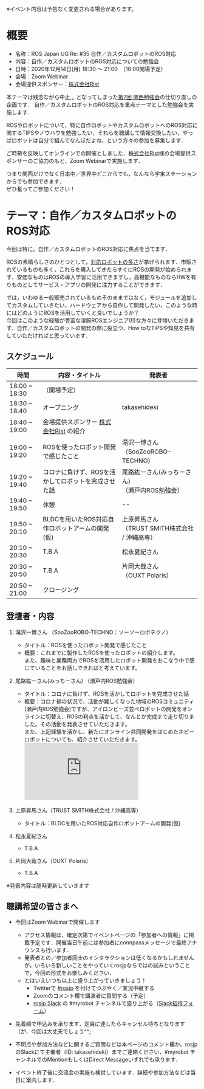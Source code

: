 ※イベント内容は予告なく変更される場合があります。

# 概要

- 名称：ROS Japan UG Re: #35 自作／カスタムロボットのROS対応
- 内容：自作／カスタムロボットのROS対応についての勉強会
- 日時：2020年12月14日(月) 18:30 〜 21:00　（18:00開場予定）
- 会場：Zoom Webinar
- 会場提供スポンサー：[株式会社Rist](https://www.rist.co.jp/)

本テーマは残念ながら中止,,, となってしまった[第7回 関西勉強会](https://rosjp.connpass.com/event/167746/)の仕切り直しの企画です．  自作／カスタムロボットのROS対応を重点テーマとした勉強会を実施します．

ROSやロボットについて，特に自作ロボットやカスタムロボットへのROS対応に関するTIPSやノウハウを勉強したい，それらを聴講して情報交換したい，やっぱロボットは自分で組んでなんぼだよね，という方々の参加を募集します．

ご時勢を反映してオンラインでの開催としました．[株式会社Rist](https://www.rist.co.jp/)様の会場提供スポンサーのご協力のもと，Zoom Webinarで実施します．  

つまり関西だけでなく日本中／世界中どこからでも，なんなら宇宙ステーションからでも参加できます．  
ぜひ奮ってご参加ください！

# テーマ：自作／カスタムロボットのROS対応

今回は特に，自作／カスタムロボットのROS対応に焦点を当てます．

ROSの素晴らしさのひとつとして，[対応ロボットの多さ](https://robots.ros.org/)が挙げられます．市販されているものも多く，これらを購入してきたらすぐにROSの開発が始められます．安価なものはROSの導入学習に活用できますし，高機能なものならHWを有りものとしてサービス・アプリの開発に注力することができます．

では，いわゆる一般販売されているものそのままではなく，モジュールを追加してカスタムしていきたい，ハードウェアから自作して開発したい，このような時にはどのようにROSを活用していくと良いでしょうか？  
今回はこのような経験が豊富な凄腕ROSエンジニア(!!)な方々に登壇いただきます．自作／カスタムロボットの開発の際に役立つ，How toなTIPSや知見を共有していただければと思っています．

## スケジュール

| 時間 | 内容・タイトル | 発表者 |
|------|------|------|
| 18:00 ~ 18:30 | （開場予定） | |
| 18:30 ~ 18:40 | オープニング | takasehideki |
| 18:40 ~ 19:00 | 会場提供スポンサー [株式会社Rist](https://www.rist.co.jp/) の紹介 |  |
| 19:00 ~ 19:20 | ROSを使ったロボット開発で感じたこと | 滝沢一博さん<br>（SooZooROBO-TECHNO） |
| 19:20 ~ 19:40 | コロナに負けず、ROSを活かしてロボットを完成させた話 | 尾路紘一さん(みっちーさん)<br>（瀬戸内ROS勉強会） |
| 19:40 ~ 19:50 | 休憩 | -- |
| 19:50 ~ 20:10 | BLDCを用いたROS対応自作ロボットアームの開発(仮) | 上原昇馬さん<br>（TRUST SMITH株式会社 / 沖縄高専） |
| 20:10 ~ 20:30 | T.B.A | 松永夏紀さん |
| 20:30 ~ 20:50 | T.B.A | 片岡大哉さん<br>（OUXT Polaris） |
| 20:50 ~ 21:00 | クロージング | |

## 登壇者・内容

1. 滝沢一博さん （SooZooROBO-TECHNO：ソーゾーロボテクノ）
    - タイトル：ROSを使ったロボット開発で感じたこと
    - 概要：これまでに製作したROSを使ったロボットの紹介します。<br>また、趣味と業務両方でROSを活用したロボット開発をおこなう中で感じていることをお話しできればと考えています。

2. 尾路紘一さん(みっちーさん) （瀬戸内ROS勉強会）
    - タイトル：コロナに負けず、ROSを活かしてロボットを完成させた話
    - 概要：コロナ禍の状況で、活動が難しくなった地域のROSコミュニティ(瀬戸内ROS勉強会)ですが、アイロンビーズ並べロボットの開発をオンラインに切替え、ROSの利点を活かして、なんとか完成まで走り切りました。その活動を発表させていただきます。<br>また、上記経験を活かし、新たにオンライン共同開発をはじめたホビーロボットについても、紹介させていただきます。<br>![setoROS](https://ros.xrea.jp/index.php?plugin=attach&refer=%E3%83%93%E3%83%BC%E3%82%BA%E3%83%BB%E3%82%BB%E3%83%83%E3%82%BF%E3%83%BC%20%E3%83%AD%E3%83%9C%E3%83%83%E3%83%88&openfile=IMGP1488.jpg)

3. 上原昇馬さん（TRUST SMITH株式会社 / 沖縄高専）
    - タイトル：BLDCを用いたROS対応自作ロボットアームの開発(仮)

4. 松永夏紀さん
    - T.B.A

5. 片岡大哉さん（OUXT Polaris）
    - T.B.A

※発表内容は随時更新していきます

## 聴講希望の皆さまへ

- 今回はZoom Webinarで開催します
    - アクセス情報は，確定次第でイベントページの「参加者への情報」に掲載予定です．開催当日午前には参加者にconnpassメッセージで最終アナウンスも行います．
    - 発表者との／参加者同士のインタラクションは低くなるかもしれませんが，いろいろ新しいことをやっていくrosjpならではの試みということで，今回の形式をお楽しみください．
    - とはいえいつも以上に盛り上がっていきましょう！
        - Twitterで [#rosjp](https://twitter.com/search?q=rosjp&src=typed_query&f=live) を付けてつぶやく／実況中継する
        - Zoomのコメント欄で講演者に質問する（予定）
        - [rosjp Slack](https://rosjp.slack.com) の #myrobot チャンネルで盛り上がる（[Slack招待フォーム](https://goo.gl/forms/bTA1P7oQo24lzTlX2)）

- 先着順で申込みを承ります．定員に達したらキャンセル待ちとなります（が，今回は大丈夫でしょう^^;
- 不明点や参加方法などに関するご質問などは本ページのコメント欄か，rosjpのSlackにて主催者（ID: takasehideki）までご連絡ください．#myrobot チャンネルでのMentionもしくはDirect Messageいずれでも承ります．
- イベント終了後に交流会の実施も検討しています．詳細や参加方法などは当日に案内します．

